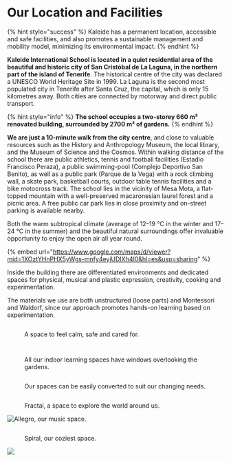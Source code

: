 # Our Location and Facilities

{% hint style="success" %}
Kaleide has a permanent location, accessible and safe facilities, and also promotes a sustainable management and mobility model, minimizing its environmental impact.
{% endhint %}

**Kaleide International School is located in a quiet residential area of the beautiful and historic city of San Cristóbal de La Laguna, in the northern part of the island of Tenerife**. The historical centre of the city was declared a UNESCO World Heritage Site in 1999. La Laguna is the second most populated city in Tenerife after Santa Cruz, the capital, which is only 15 kilometres away. Both cities are connected by motorway and direct public transport.



{% hint style="info" %}
**The school occupies a two-storey 660 m² renovated building, surrounded by 2700 m² of gardens.**&#x20;
{% endhint %}

**We are just a 10-minute walk from the city centre**, and close to valuable resources such as the History and Anthropology Museum, the local library, and the Museum of Science and the Cosmos. Within walking distance of the school there are public athletics, tennis and football facilities (Estadio Francisco Peraza), a public swimming-pool (Complejo Deportivo San Benito), as well as a public park (Parque de la Vega) with a rock climbing wall, a skate park, basketball courts, outdoor table tennis facilities and a bike motocross track. The school lies in the vicinity of Mesa Mota, a flat-topped mountain with a well-preserved macaronesian laurel forest and a picnic area. A free public car park lies in close proximity and on-street parking is available nearby.

Both the warm subtropical climate (average of 12–19 °C in the winter and 17–24 °C in the summer) and the beautiful natural surroundings offer invaluable opportunity to enjoy the open air all year round.

{% embed url="https://www.google.com/maps/d/viewer?mid=1XOztYHnPHX5yWgs-mnfy4eyjUDIXh4I0&hl=es&usp=sharing" %}

Inside the building there are differentiated environments and dedicated spaces for physical, musical and plastic expression, creativity, cooking and experimentation.&#x20;

The materials we use are both unstructured (loose parts) and Montessori and Waldorf, since our approach promotes hands-on learning based on experimentation.

<figure><img src="../.gitbook/assets/96469D1E-1E9A-4B34-8F21-7672D01BF428.jpg" alt=""><figcaption><p>A space to feel calm, safe and cared for.</p></figcaption></figure>

<figure><img src="../.gitbook/assets/F2262A7F-322E-49D1-850A-1D219B70B608 (1).jpg" alt=""><figcaption></figcaption></figure>

<figure><img src="../.gitbook/assets/A5F33518-605B-4D86-94CC-CA109188E4C0.jpg" alt=""><figcaption><p>All our indoor learning spaces have windows overlooking the gardens.</p></figcaption></figure>

<figure><img src="../.gitbook/assets/71F1E8BA-D692-45E4-BC7F-F45EC6C7728E.jpg" alt=""><figcaption><p>Our spaces can be easily converted to suit our changing needs.</p></figcaption></figure>

<figure><img src="../.gitbook/assets/DSC08298.jpg" alt=""><figcaption><p>Fractal, a space to explore the world around us.</p></figcaption></figure>

<div><img src="../.gitbook/assets/IMG_6958.JPG" alt="Allegro, our music space."> <figure><img src="../.gitbook/assets/IMG_9987 (1).JPG" alt=""><figcaption><p>Spiral, our coziest space.</p></figcaption></figure></div>

![](../.gitbook/assets/IMG_6956.JPG)

